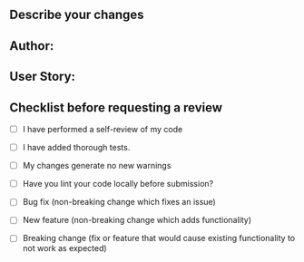 ## Describe your changes

## Author:

## User Story: 

## Checklist before requesting a review
- [ ] I have performed a self-review of my code
- [ ] I have added thorough tests.
- [ ] My changes generate no new warnings
- [ ] Have you lint your code locally before submission?

- [ ] Bug fix (non-breaking change which fixes an issue)
- [ ] New feature (non-breaking change which adds functionality)
- [ ] Breaking change (fix or feature that would cause existing functionality to not work as expected)
